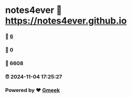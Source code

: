 # notes4ever :link: https://notes4ever.github.io 
### :page_facing_up: [6](https://notes4ever.github.io/tag.html) 
### :speech_balloon: 0 
### :hibiscus: 6608 
### :alarm_clock: 2024-11-04 17:25:27 
### Powered by :heart: [Gmeek](https://github.com/Meekdai/Gmeek)
